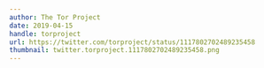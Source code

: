 ```yaml
---
author: The Tor Project
date: 2019-04-15
handle: torproject
url: https://twitter.com/torproject/status/1117802702489235458
thumbnail: twitter.torproject.1117802702489235458.png
---
```

